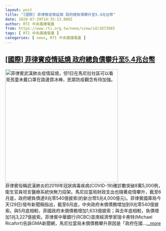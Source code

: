 ```yaml
---
layout: post
title: "[國際] 菲律賓疫情延燒 政府總負債攀升至5.4兆台幣"
date: 2020-07-29T14:35:13.000Z
author: RTI 中央廣播電臺
from: https://www.rti.org.tw/news/view/id/2073985
tags: [ RTI 中央廣播電臺 ]
categories: [ news, RTI 中央廣播電臺 ]
---
```

<!--1596033313000-->
[[國際] 菲律賓疫情延燒 政府總負債攀升至5.4兆台幣](https://www.rti.org.tw/news/view/id/2073985)
------

<div>
<img src="https://static.rti.org.tw/assets/thumbnails/2020/07/28/20200728000130M.jpg" width="360" alt="菲律賓武漢肺炎疫情延燒，但1日在馬尼拉社區可以看見孩童未戴口罩在路邊買冰棒，民眾防疫觀念有待加強。" title="菲律賓武漢肺炎疫情延燒，但1日在馬尼拉社區可以看見孩童未戴口罩在路邊買冰棒，民眾防疫觀念有待加強。"><br>菲律賓俗稱武漢肺炎的2019年冠狀病毒疾病(COVID-19)確診數突破8萬5,000例，衛生官員坦言醫療系統快無力招架。馬尼拉當局財政支出也隨著疫情攀升，截至6月底，政府總負債達9兆零540億披索(約新台幣5兆4,000億元)。菲律賓國庫局今天(29日)發布新聞稿指出，截至6月底，中央政府未償債務增加到9兆零540億披索。與5月底相較，菲國政府未償債務增加1,633億披索；與去年底相較，負債增加1兆3,227億披索。菲律賓中華銀行(RCBC)首席經濟學家瑞卡弗特(Michael Ricafort)告訴GMA新聞網，馬尼拉當局未償債務攀升原因是「政府在國...<a target="_blank" href="https://www.rti.org.tw/news/view/id/2073985">...more</a>
</div>
